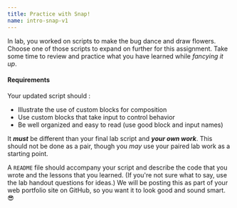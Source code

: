 ```yaml
---
title: Practice with Snap!
name: intro-snap-v1
---
```


In lab, you worked on scripts to make the bug dance and draw flowers.  Choose one of those scripts to expand on further for this assignment.  Take some time to review and practice what you have learned while *fancying it up*.  

#### Requirements
Your updated script should :

- Illustrate the use of custom blocks for composition
- Use custom blocks that take input to control behavior
- Be well organized and easy to read (use good block and input names)

It **_must_** be different than your final lab script and **_your own work_**.  This should not be done as a pair, though you *may* use your paired lab work as a starting point.

A `README` file should accompany your script and describe the code that you wrote and the lessons that you learned. (If you're not sure what to say, use the lab handout questions for ideas.)  We will be posting this as part of your web portfolio site on GitHub, so you want it to look good and sound smart.  :sunglasses:
